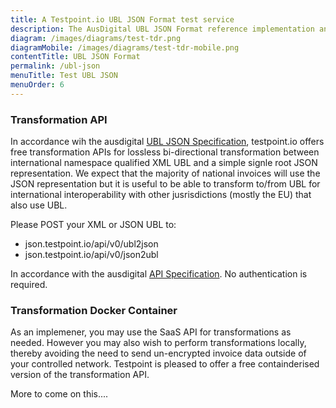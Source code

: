 ```yaml
---
title: A Testpoint.io UBL JSON Format test service
description: The AusDigital UBL JSON Format reference implementation and test suite.
diagram: /images/diagrams/test-tdr.png
diagramMobile: /images/diagrams/test-tdr-mobile.png
contentTitle: UBL JSON Format
permalink: /ubl-json
menuTitle: Test UBL JSON
menuOrder: 6
---
```

### Transformation API

In accordance wih the ausdigital [UBL JSON Specification](https://github.com/ausdigital/ausdigital-ubl-json), testpoint.io offers free transformation APIs for lossless bi-directional transformation between international namespace qualified XML UBL and a simple signle root JSON representation.  We expect that the majority of national invoices will use the JSON representation but it is useful to be able to transform to/from UBL for international interoperability with other jusrisdictions (mostly the EU) that also use UBL.

Please POST your XML or JSON UBL to:

* json.testpoint.io/api/v0/ubl2json
* json.testpoint.io/api/v0/json2ubl

In accordance with the ausdigital [API Specification](https://app.swaggerhub.com/api/ausdigital/ausdigital-ubl-json/1.0.0).  No authentication is required.

### Transformation Docker Container

As an implemener, you may use the SaaS API for transformations as needed.  However you may also wish to perform transformations locally, thereby avoiding the need to send un-encrypted invoice data outside of your controlled network.   Testpoint is pleased to offer a free containderised version of the transformation API.

More to come on this....
